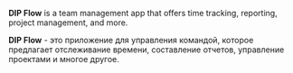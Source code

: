 **DIP Flow** is a team management app that offers time tracking, reporting, project management, and more.

**DIP Flow** - это приложение для управления командой, которое предлагает отслеживание времени, составление отчетов, управление проектами и многое другое.
